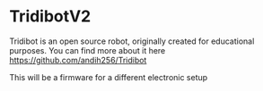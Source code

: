 # TridibotV2

Tridibot is an open source robot, originally created for educational purposes. You can find more about it here https://github.com/andih256/Tridibot

This will be a firmware for a different electronic setup
